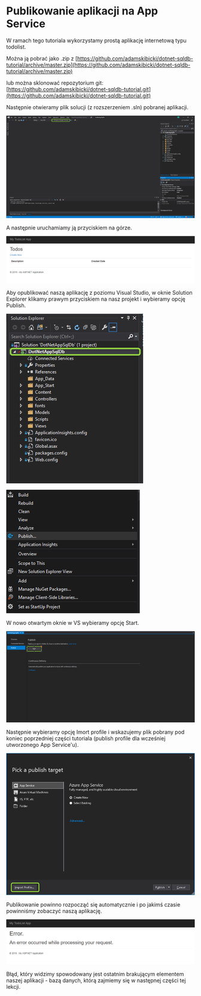 # Publikowanie aplikacji na App Service

W ramach tego tutoriala wykorzystamy prostą aplikację internetową typu todolist.

Można ją pobrać jako .zip z [https://github.com/adamskibicki/dotnet-sqldb-tutorial/archive/master.zip](https://github.com/adamskibicki/dotnet-sqldb-tutorial/archive/master.zip)

lub można sklonować repozytorium git: [https://github.com/adamskibicki/dotnet-sqldb-tutorial.git](https://github.com/adamskibicki/dotnet-sqldb-tutorial.git)

Następnie otwieramy plik solucji \(z rozszerzeniem .sln\) pobranej aplikacji.

![](../../.gitbook/assets/image%20%2812%29.png)

A następnie uruchamiamy ją przyciskiem na górze.

![](../../.gitbook/assets/image%20%2831%29.png)

Aby opublikować naszą aplikację z poziomu Visual Studio, w oknie Solution Explorer klikamy prawym przyciskiem na nasz projekt i wybieramy opcję Publish.

![](../../.gitbook/assets/image%20%2829%29.png)

![](../../.gitbook/assets/image%20%2853%29.png)

W nowo otwartym oknie w VS wybieramy opcję Start.

![](../../.gitbook/assets/image%20%283%29.png)

Następnie wybieramy opcję Imort profile i wskazujemy plik pobrany pod koniec poprzedniej części tutoriala \(publish profile dla wcześniej utworzonego App Service'u\).

![](../../.gitbook/assets/image%20%289%29.png)

Publikowanie powinno rozpocząć się automatycznie i po jakimś czasie powinniśmy zobaczyć naszą aplikację.

![](../../.gitbook/assets/image%20%2825%29.png)

Błąd, który widzimy spowodowany jest ostatnim brakującym elementem naszej aplikacji - bazą danych, którą zajmiemy się w następnej części tej lekcji.

